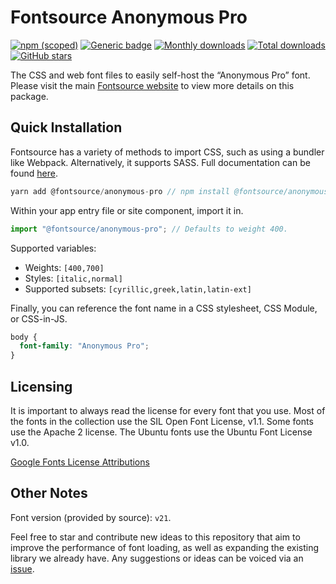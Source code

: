 # Fontsource Anonymous Pro

[![npm (scoped)](https://img.shields.io/npm/v/@fontsource/anonymous-pro?color=brightgreen)](https://www.npmjs.com/package/@fontsource/anonymous-pro) [![Generic badge](https://img.shields.io/badge/fontsource-passing-brightgreen)](https://github.com/fontsource/fontsource) [![Monthly downloads](https://badgen.net/npm/dm/@fontsource/anonymous-pro)](https://github.com/fontsource/fontsource) [![Total downloads](https://badgen.net/npm/dt/@fontsource/anonymous-pro)](https://github.com/fontsource/fontsource) [![GitHub stars](https://img.shields.io/github/stars/fontsource/fontsource.svg?style=social&label=Star)](https://github.com/fontsource/fontsource/stargazers)

The CSS and web font files to easily self-host the “Anonymous Pro” font. Please visit the main [Fontsource website](https://fontsource.org/fonts/anonymous-pro) to view more details on this package.

## Quick Installation

Fontsource has a variety of methods to import CSS, such as using a bundler like Webpack. Alternatively, it supports SASS. Full documentation can be found [here](https://fontsource.org/docs/introduction).

```javascript
yarn add @fontsource/anonymous-pro // npm install @fontsource/anonymous-pro
```

Within your app entry file or site component, import it in.

```javascript
import "@fontsource/anonymous-pro"; // Defaults to weight 400.
```

Supported variables:

- Weights: `[400,700]`
- Styles: `[italic,normal]`
- Supported subsets: `[cyrillic,greek,latin,latin-ext]`

Finally, you can reference the font name in a CSS stylesheet, CSS Module, or CSS-in-JS.

```css
body {
  font-family: "Anonymous Pro";
}
```

## Licensing

It is important to always read the license for every font that you use.
Most of the fonts in the collection use the SIL Open Font License, v1.1. Some fonts use the Apache 2 license. The Ubuntu fonts use the Ubuntu Font License v1.0.

[Google Fonts License Attributions](https://fonts.google.com/attribution)

## Other Notes

Font version (provided by source): `v21`.

Feel free to star and contribute new ideas to this repository that aim to improve the performance of font loading, as well as expanding the existing library we already have. Any suggestions or ideas can be voiced via an [issue](https://github.com/fontsource/fontsource/issues).
